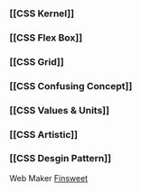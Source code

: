 ### [[CSS Kernel]]

### [[CSS Flex Box]]

### [[CSS Grid]]

### [[CSS Confusing Concept]]

### [[CSS Values & Units]]

### [[CSS Artistic]]

### [[CSS Desgin Pattern]]



Web Maker
	[Finsweet](https://finsweet.com/company/strategy#step-1)


